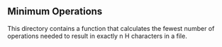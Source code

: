 ## Minimum Operations

This directory contains a function that calculates the fewest number of operations needed to result in exactly n H characters in a file.
